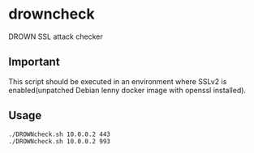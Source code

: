 # drowncheck
DROWN SSL attack checker


Important
---------
This script should be executed in an environment where SSLv2 is enabled(unpatched Debian lenny docker image with openssl installed).


Usage
-----

```shell
./DROWNcheck.sh 10.0.0.2 443
./DROWNcheck.sh 10.0.0.2 993
```
